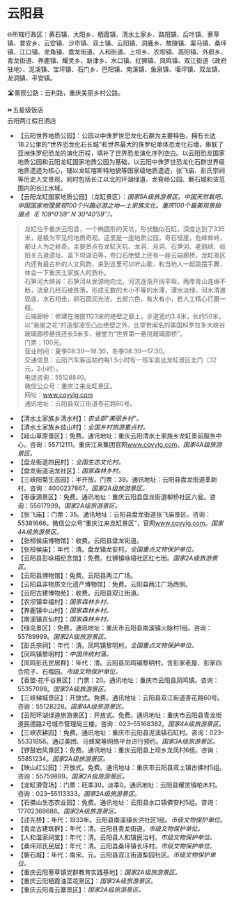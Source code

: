 # 云阳县  
🌐所辖行政区：黄石镇、大阳乡、栖霞镇、清水土家乡、路阳镇、后叶镇、蔈草镇、普安乡、云安镇、沙市镇、双土镇、云阳镇、洞鹿乡、故陵镇、渠马镇、桑坪镇、江口镇、龙角镇、盘龙街道、人和街道、上坝乡、农坝镇、高阳镇、外郎乡、青龙街道、养鹿镇、耀灵乡、新津乡、水口镇、红狮镇、凤鸣镇、双江街道（政府驻地）、泥溪镇、宝坪镇、石门乡、巴阳镇、南溪镇、鱼泉镇、堰坪镇、双龙镇、龙洞镇、平安镇。  

🛣️景观公路：云利路，重庆美丽乡村公路。  

⏩五星级饭店  
云阳两江假日酒店  

* 【云阳世界地质公园】：公园以中侏罗世恐龙化石群为主要特色，拥有长达18.2公里的“世界恐龙化石长城”和世界最大的侏罗纪单体恐龙化石墙，串联了亚洲侏罗纪恐龙的演化历程，填补了世界恐龙演化序列空白。以云阳恐龙国家地质公园和云阳龙缸国家地质公园为基础，以云阳中侏罗世恐龙化石群世界级地质遗迹为核心，辅以龙缸喀斯特地貌等国家级地质遗迹，张飞庙、彭氏宗祠等历史人文景观。同时包括长江以北的环湖绿道、龙脊岭公园、磐石城和该范围内的长江水域。    
* 【云阳龙缸国家地质公园】（龙缸景区）：*国家5A级旅游景区。中国天然氧吧。中国国家地理景观100个兴趣必游之地—土家族文化。重庆100个最美观景拍摄点（E 109°0′59″ N 30°40′59″）。*  
> 龙缸位于重庆云阳县，一个椭圆形的天坑，形状酷似石缸，深度达到了335米，是极为罕见的地质奇观。这里是一座地质公园，奇石怪崖，危峰耸峙，都让人为之称奇。主要景点有龙缸天坑、龙洞、月洞、石笋河、老鸦峡、岐阳关古道遗址、盖下坝湖泊等，夸口石绝壁上还有一座云端廊桥。龙缸景区内还有最古朴的人文风韵，来到这里可以听山歌，和当地人一起跳摆手舞，体会一下重庆土家族人的质朴。  
> 石笋河大峡谷：石笋河从发源地向北，河流逐渐开阔平坦，两岸青山连绵不断，流泉几经石棱跌落，形成无数的大小不等的水潭，潭水淡绿。河水清澈现底，水石相击，卵石圆润光洁，五颜六色，有大有小，若人工精心打磨一般。  
> 云端廊桥：修建在海拔1123米的绝壁之巅上，步道宽约3.4米，长约50米，以“悬崖之花”的造型凌空凸出绝壁之外，比举世闻名的美国科罗拉多大峡谷玻璃廊桥悬挑还长5米多，被誉为“世界第一悬挑玻璃廊桥”。  
> 门票：100元。  
> 营业时间：夏季08:30—18:30，冬季08:30—17:30。  
> 交通信息：云阳汽车客运站约每1.5小时有一班车直达龙缸景区北门（32元，2小时）。  
> 电话咨询：55128840。  
> 微信公众号：重庆江来龙缸景区。  
> 网址：<a href="http://www.cqyylg.com" target="_blank">www.cqyylg.com</a>  
> 通讯地址：云阳县双江街道杏花路60号。  
* 【清水土家族乡清水村】：*农业部“美丽乡村”。*  
* 【清水土家族乡歧山村】：*全国乡村旅游重点村。*  
* 【岐山草原景区】：免费。通讯地址：重庆云阳清水土家族乡龙缸景前服务中心。咨询：55712111。重庆江来集团官网<a href="http://www.cqyylg.com" target="_blank">www.cqyylg.com</a>。*国家4A级旅游景区。*  
* 【盘龙街道四民村】：*全国生态文化村。*  
* 【盘龙街道活龙社区】：*国家森林乡村。*  
* 【三峡阳菊生态园】：半开放。门票：39。通讯地址：云阳县盘龙街道革新村。咨询：4000237867。*国家2A级旅游景区。*  
* 【枣康源景区】：免费。通讯地址：重庆云阳县盘龙街道柳桥社区六瓮。咨询：55617999。*国家2A级旅游景区。*  
* 【张飞庙】：门票：35。通讯地址：云阳县盘龙街道张飞庙景区。咨询：55381666。微信公众号“重庆江来龙缸景区”，官网<a href="http://www.cqyylg.com" target="_blank">www.cqyylg.com</a>。*国家4A级旅游景区。*  
* 【张桓侯庙博物馆】：收费。云阳县盘龙街道。  
* 【张桓侯庙】：年代：清。盘龙镇龙安村。*全国重点文物保护单位。*  
* 【云阳县彭咏梧纪念馆】：免费。红狮镇咏梧社区红七街。*国家2A级旅游景区。*  
* 【云阳县博物馆】：免费。云阳县两江广场。  
* 【云阳县非物质文化遗产博物馆】：免费。云阳县两江广场西侧。  
* 【云阳古建博物苑】：收费。云阳县双江街道。  
* 【农坝镇幸福村】：*国家森林乡村。*  
* 【养鹿镇中山村】：*国家森林乡村。*  
* 【南溪镇吉仙村】：*国家森林乡村。*  
* 【绿岛景区】：免费。通讯地址：重庆市云阳县南溪镇火脉村1组。咨询：55789999。*国家2A级旅游景区。*  
* 【彭氏宗祠】：年代：清。凤鸣镇黎明村。*全国重点文物保护单位。*  
* 【凤鸣镇黎明村】：*中国传统村落。*  
* 【凤鸣彭氏民居群】：年代：清。云阳县凤鸣镇黎明村。含彭家老屋、彭家四合院子、石榴园。*市级文物保护单位。*  
* 【香盟·花千谷景区】：门票：20。通讯地址：重庆市云阳县凤鸣镇。咨询：55357099。*国家2A级旅游景区。*  
* 【三峡梯城景区】：开放式。免费。通讯地址：云阳县双江街道杏花路60号。咨询：55128228。*国家4A级旅游景区。*  
* 【云阳环湖绿道旅游景区】：开放式。免费。通讯地址：重庆市云阳县青龙街道民德路2号城市管理局三楼。咨询：023–55168382。*国家4A级旅游景区。*  
* 【三峡农耕园】：免费。通讯地址：重庆市云阳县泥溪镇石缸村。咨询：023–55331858。通过美团、马蜂窝等网络平台进行预约。*国家3A级旅游景区。*  
* 【锣鼓宕风景区】：免费。通讯地址：重庆云阳县上坝乡龙凤村6组。咨询：55851234。*国家2A级旅游景区。*  
* 【映山红公园】：开放式。免费。通讯地址：重庆市云阳县双土镇古佛村5组。咨询：55759899。*国家2A级旅游景区。*  
* 【龙缸滑雪场】：门票：旺季30，淡季0。通讯地址：云阳县耀灵镇柏木村。咨询：023–55113333。*国家2A级旅游景区。*  
* 【石佛山生态农业园】：免费。通讯地址：云阳县水口镇佛安村5组。咨询：17702369688。*国家2A级旅游景区。*  
* 【述先桥】：年代：1933年。云阳县南溪镇长洪社区1组。*市级文物保护单位。*  
* 【青龙古建筑群】：年代：清。云阳县青龙街道。*市级文物保护单位。*  
* 【人和温家祠堂】：年代：清。云阳县人和镇民治村。*市级文物保护单位。*  
* 【桑坪邓氏民居】：年代：清。云阳县桑坪镇长坪村。*市级文物保护单位。*  
* 【磐石城】：年代：南宋、元。云阳县双江街道梨园社区。*市级文物保护单位。*  
* 【重庆云阳蔈草镇党群教育实践基地】：*国家2A级旅游景区。*  
* 【重庆云阳栖霞油菜花景区】：*国家2A级旅游景区。*  
* 【重庆云阳青云寨景区】：*国家2A级旅游景区。*  
